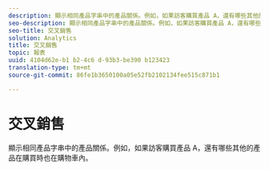 ```yaml
---
description: 顯示相同產品字串中的產品關係。例如，如果訪客購買產品 A，還有哪些其他的產品在購買時也在購物車內。
seo-description: 顯示相同產品字串中的產品關係。例如，如果訪客購買產品 A，還有哪些其他的產品在購買時也在購物車內。
seo-title: 交叉銷售
solution: Analytics
title: 交叉銷售
topic: 報表
uuid: 4104d62e-b1 b2-4c6 d-93b3-be390 b123423
translation-type: tm+mt
source-git-commit: 86fe1b3650100a05e52fb2102134fee515c871b1

---
```



# 交叉銷售

顯示相同產品字串中的產品關係。例如，如果訪客購買產品 A，還有哪些其他的產品在購買時也在購物車內。

